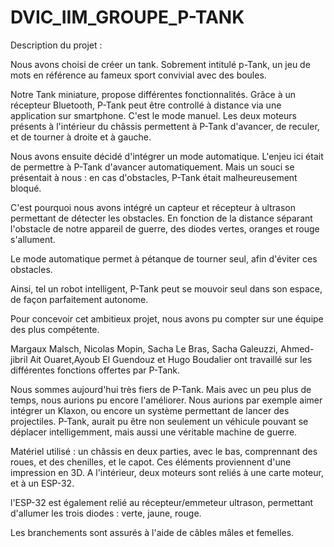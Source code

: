 # DVIC_IIM_GROUPE_P-TANK


Description du projet :

Nous avons choisi de créer un tank. Sobrement intitulé p-Tank, un jeu de mots en référence au fameux sport convivial avec des boules.

Notre Tank miniature, propose différentes fonctionnalités. Grâce à un récepteur Bluetooth, P-Tank peut être controllé à distance via une application sur smartphone. C'est le mode manuel. Les deux moteurs présents à l'intérieur du châssis permettent à P-Tank d'avancer, de reculer, et de tourner à droite et à gauche.

Nous avons ensuite décidé d'intégrer un mode automatique. L'enjeu ici était de permettre à P-Tank d'avancer automatiquement. Mais un souci se présentait à nous : en cas d'obstacles, P-Tank était malheureusement bloqué.

C'est pourquoi nous avons intégré un capteur et récepteur à ultrason permettant de détecter les obstacles. En fonction de la distance séparant l'obstacle de notre appareil de guerre, des diodes vertes, oranges et rouge s'allument.

Le mode automatique permet à pétanque de tourner seul, afin d'éviter ces obstacles.

Ainsi, tel un robot intelligent, P-Tank peut se mouvoir seul dans son espace, de façon parfaitement autonome.


Pour concevoir cet ambitieux projet, nous avons pu compter sur une équipe des plus compétente.

Margaux Malsch, Nicolas Mopin, Sacha Le Bras, Sacha Galeuzzi, Ahmed-jibril Ait Ouaret,Ayoub El Guendouz et Hugo Boudalier ont travaillé sur les différentes fonctions offertes par P-Tank.


Nous sommes aujourd'hui très fiers de P-Tank. Mais avec un peu plus de temps, nous aurions pu encore l'améliorer. Nous aurions par exemple aimer intégrer un Klaxon, ou encore un système permettant de lancer des projectiles. P-Tank, aurait pu être non seulement un véhicule pouvant se déplacer intelligemment, mais aussi une véritable machine de guerre.


Matériel utilisé : un châssis en deux parties, avec le bas, comprennant des roues, et des chenilles, et le capot. Ces éléments proviennent d'une impression en 3D. A l'intérieur, deux moteurs sont reliés à une carte moteur, et à un ESP-32.

l'ESP-32 est également relié au récepteur/emmeteur ultrason, permettant d'allumer les trois diodes : verte, jaune, rouge.

Les branchements sont assurés à l'aide de câbles mâles et femelles.  
